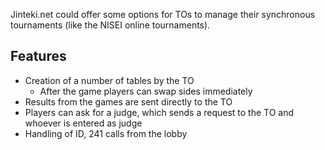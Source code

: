 Jinteki.net could offer some options for TOs to manage their synchronous tournaments (like the NISEI online tournaments).

## Features
* Creation of a number of tables by the TO
  * After the game players can swap sides immediately
* Results from the games are sent directly to the TO
* Players can ask for a judge, which sends a request to the TO and whoever is entered as judge
* Handling of ID, 241 calls from the lobby